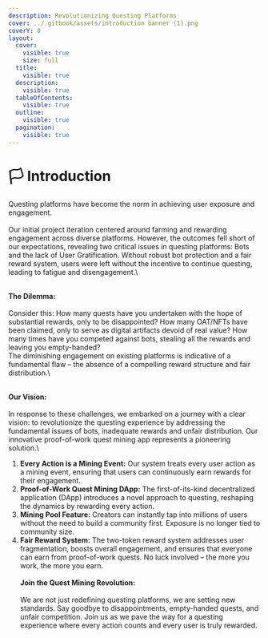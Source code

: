```yaml
---
description: Revolutionizing Questing Platforms
cover: ../.gitbook/assets/introduction banner (1).png
coverY: 0
layout:
  cover:
    visible: true
    size: full
  title:
    visible: true
  description:
    visible: true
  tableOfContents:
    visible: true
  outline:
    visible: true
  pagination:
    visible: true
---
```


# 🏳 Introduction

Questing platforms have become the norm in achieving user exposure and engagement.\
\
Our initial project iteration centered around farming and rewarding engagement across diverse platforms. However, the outcomes fell short of our expectations, revealing two critical issues in questing platforms: Bots and the lack of User Gratification. Without robust bot protection and a fair reward system, users were left without the incentive to continue questing, leading to fatigue and disengagement.\


\
**The Dilemma:**\
\
Consider this: How many quests have you undertaken with the hope of substantial rewards, only to be disappointed? How many OAT/NFTs have been claimed, only to serve as digital artifacts devoid of real value? How many times have you competed against bots, stealing all the rewards and leaving you empty-handed?\
The diminishing engagement on existing platforms is indicative of a fundamental flaw – the absence of a compelling reward structure and fair distribution.\


\
**Our Vision:**\
\
In response to these challenges, we embarked on a journey with a clear vision: to revolutionize the questing experience by addressing the fundamental issues of bots, inadequate rewards and unfair distribution. Our innovative proof-of-work quest mining app represents a pioneering solution.\


1. **Every Action is a Mining Event:** Our system treats every user action as a mining event, ensuring that users can continuously earn rewards for their engagement.
2. **Proof-of-Work Quest Mining DApp:** The first-of-its-kind decentralized application (DApp) introduces a novel approach to questing, reshaping the dynamics by rewarding every action.
3. **Mining Pool Feature:** Creators can instantly tap into millions of users without the need to build a community first. Exposure is no longer tied to community size.
4. **Fair Reward System:** The two-token reward system addresses user fragmentation, boosts overall engagement, and ensures that everyone can earn from proof-of-work quests. No luck involved – the more you work, the more you earn.\
   \
   **Join the Quest Mining Revolution:** \
   \
   We are not just redefining questing platforms, we are setting new standards. Say goodbye to disappointments, empty-handed quests, and unfair competition. Join us as we pave the way for a questing experience where every action counts and every user is truly rewarded.&#x20;
